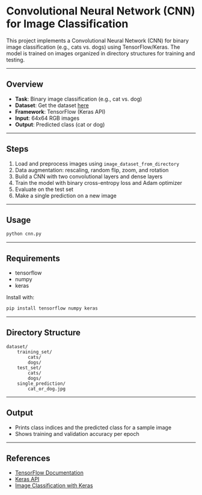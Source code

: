 # Convolutional Neural Network (CNN) for Image Classification

This project implements a Convolutional Neural Network (CNN) for binary image classification (e.g., cats vs. dogs) using TensorFlow/Keras. The model is trained on images organized in directory structures for training and testing.

---

## Overview

- **Task**: Binary image classification (e.g., cat vs. dog)
- **Dataset**: Get the dataset [here](https://sds.courses/cm/dl-az-completeDatasets)
- **Framework**: TensorFlow (Keras API)
- **Input**: 64x64 RGB images
- **Output**: Predicted class (cat or dog)

---

## Steps

1. Load and preprocess images using `image_dataset_from_directory`
2. Data augmentation: rescaling, random flip, zoom, and rotation
3. Build a CNN with two convolutional layers and dense layers
4. Train the model with binary cross-entropy loss and Adam optimizer
5. Evaluate on the test set
6. Make a single prediction on a new image

---

## Usage

```bash
python cnn.py
```

---

## Requirements

- tensorflow
- numpy
- keras

Install with:

```bash
pip install tensorflow numpy keras
```

---

## Directory Structure

```
dataset/
    training_set/
        cats/
        dogs/
    test_set/
        cats/
        dogs/
    single_prediction/
        cat_or_dog.jpg
```

---

## Output

- Prints class indices and the predicted class for a sample image
- Shows training and validation accuracy per epoch

---

## References

- [TensorFlow Documentation](https://www.tensorflow.org/)
- [Keras API](https://keras.io/)
- [Image Classification with Keras](https://keras.io/examples/vision/image_classification_from_scratch/)

